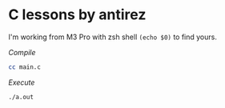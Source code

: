 # C lessons by antirez 

I'm working from M3 Pro with zsh shell `(echo $0)` to find yours.

_Compile_

```bash
cc main.c
```

_Execute_
```bash
./a.out
```
